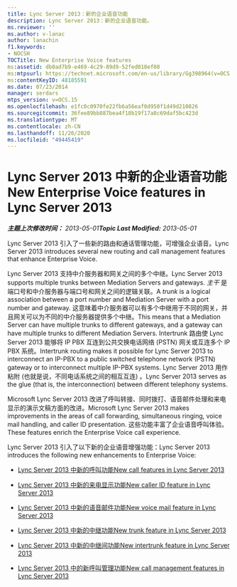 ```yaml
---
title: Lync Server 2013：新的企业语音功能
description: Lync Server 2013：新的企业语音功能。
ms.reviewer: ''
ms.author: v-lanac
author: lanachin
f1.keywords:
- NOCSH
TOCTitle: New Enterprise Voice features
ms:assetid: db0ad7b9-e469-4c29-89d9-52fed018ef08
ms:mtpsurl: https://technet.microsoft.com/en-us/library/Gg398964(v=OCS.15)
ms:contentKeyID: 48185591
ms.date: 07/23/2014
manager: serdars
mtps_version: v=OCS.15
ms.openlocfilehash: e1fc0c0970fe22fb6a56eaf0d950f1d49d210826
ms.sourcegitcommit: 36fee89bb887bea4f18b19f17a8c69daf5bc423d
ms.translationtype: MT
ms.contentlocale: zh-CN
ms.lasthandoff: 11/26/2020
ms.locfileid: "49445419"
---
```

# <a name="new-enterprise-voice-features-in-lync-server-2013"></a><span data-ttu-id="065ff-103">Lync Server 2013 中新的企业语音功能</span><span class="sxs-lookup"><span data-stu-id="065ff-103">New Enterprise Voice features in Lync Server 2013</span></span>

<div data-xmlns="http://www.w3.org/1999/xhtml">

<div class="topic" data-xmlns="http://www.w3.org/1999/xhtml" data-msxsl="urn:schemas-microsoft-com:xslt" data-cs="https://msdn.microsoft.com/">

<div data-asp="https://msdn2.microsoft.com/asp">



</div>

<div id="mainSection">

<div id="mainBody"><span data-ttu-id="065ff-104">

<span> </span></span><span class="sxs-lookup"><span data-stu-id="065ff-104">

<span> </span></span></span>

<span data-ttu-id="065ff-105">_**主题上次修改时间：** 2013-05-01_</span><span class="sxs-lookup"><span data-stu-id="065ff-105">_**Topic Last Modified:** 2013-05-01_</span></span>

<span data-ttu-id="065ff-106">Lync Server 2013 引入了一些新的路由和通话管理功能，可增强企业语音。</span><span class="sxs-lookup"><span data-stu-id="065ff-106">Lync Server 2013 introduces several new routing and call management features that enhance Enterprise Voice.</span></span>

<span data-ttu-id="065ff-107">Lync Server 2013 支持中介服务器和网关之间的多个中继。</span><span class="sxs-lookup"><span data-stu-id="065ff-107">Lync Server 2013 supports multiple trunks between Mediation Servers and gateways.</span></span> <span data-ttu-id="065ff-108">*主干* 是端口号和中介服务器与端口号和网关之间的逻辑关联。</span><span class="sxs-lookup"><span data-stu-id="065ff-108">A *trunk* is a logical association between a port number and Mediation Server with a port number and gateway.</span></span> <span data-ttu-id="065ff-109">这意味着中介服务器可以有多个中继用于不同的网关，并且网关可以为不同的中介服务器提供多个中继。</span><span class="sxs-lookup"><span data-stu-id="065ff-109">This means that a Mediation Server can have multiple trunks to different gateways, and a gateway can have multiple trunks to different Mediation Servers.</span></span> <span data-ttu-id="065ff-110">Intertrunk 路由使 Lync Server 2013 能够将 IP PBX 互连到公共交换电话网络 (PSTN) 网关或互连多个 IP PBX 系统。</span><span class="sxs-lookup"><span data-stu-id="065ff-110">Intertrunk routing makes it possible for Lync Server 2013 to interconnect an IP-PBX to a public switched telephone network (PSTN) gateway or to interconnect multiple IP-PBX systems.</span></span> <span data-ttu-id="065ff-111">Lync Server 2013 用作粘附 (也就是说，不同电话系统之间的相互互连) 。</span><span class="sxs-lookup"><span data-stu-id="065ff-111">Lync Server 2013 serves as the glue (that is, the interconnection) between different telephony systems.</span></span>

<span data-ttu-id="065ff-112">Microsoft Lync Server 2013 改进了呼叫转接、同时拨打、语音邮件处理和来电显示的演示文稿方面的改进。</span><span class="sxs-lookup"><span data-stu-id="065ff-112">Microsoft Lync Server 2013 makes improvements in the areas of call forwarding, simultaneous ringing, voice mail handling, and caller ID presentation.</span></span> <span data-ttu-id="065ff-113">这些功能丰富了企业语音呼叫体验。</span><span class="sxs-lookup"><span data-stu-id="065ff-113">These features enrich the Enterprise Voice call experience.</span></span>

<span data-ttu-id="065ff-114">Lync Server 2013 引入了以下新的企业语音增强功能：</span><span class="sxs-lookup"><span data-stu-id="065ff-114">Lync Server 2013 introduces the following new enhancements to Enterprise Voice:</span></span>

  - [<span data-ttu-id="065ff-115">Lync Server 2013 中新的呼叫功能</span><span class="sxs-lookup"><span data-stu-id="065ff-115">New call features in Lync Server 2013</span></span>](lync-server-2013-new-call-features.md)

  - [<span data-ttu-id="065ff-116">Lync Server 2013 中新的来电显示功能</span><span class="sxs-lookup"><span data-stu-id="065ff-116">New caller ID feature in Lync Server 2013</span></span>](lync-server-2013-new-caller-id-feature.md)

  - [<span data-ttu-id="065ff-117">Lync Server 2013 中新的语音邮件功能</span><span class="sxs-lookup"><span data-stu-id="065ff-117">New voice mail feature in Lync Server 2013</span></span>](lync-server-2013-new-voice-mail-feature.md)

  - [<span data-ttu-id="065ff-118">Lync Server 2013 中新的中继功能</span><span class="sxs-lookup"><span data-stu-id="065ff-118">New trunk feature in Lync Server 2013</span></span>](lync-server-2013-new-trunk-feature.md)

  - [<span data-ttu-id="065ff-119">Lync Server 2013 中新的中继间功能</span><span class="sxs-lookup"><span data-stu-id="065ff-119">New intertrunk feature in Lync Server 2013</span></span>](lync-server-2013-new-intertrunk-feature.md)

  - [<span data-ttu-id="065ff-120">Lync Server 2013 中的新呼叫管理功能</span><span class="sxs-lookup"><span data-stu-id="065ff-120">New call management features in Lync Server 2013</span></span>](lync-server-2013-new-call-management-features.md)

<span data-ttu-id="065ff-121"></div>

<span> </span>

</div>

</div>

</span><span class="sxs-lookup"><span data-stu-id="065ff-121"></div>

<span> </span>

</div>

</div>

</span></span></div>

